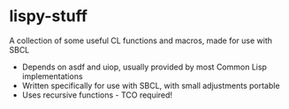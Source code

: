 # lispy-stuff
A collection of some useful CL functions and macros, made for use with SBCL

* Depends on asdf and uiop, usually provided by most Common Lisp implementations
* Written specifically for use with SBCL, with small adjustments portable
* Uses recursive functions - TCO required!
